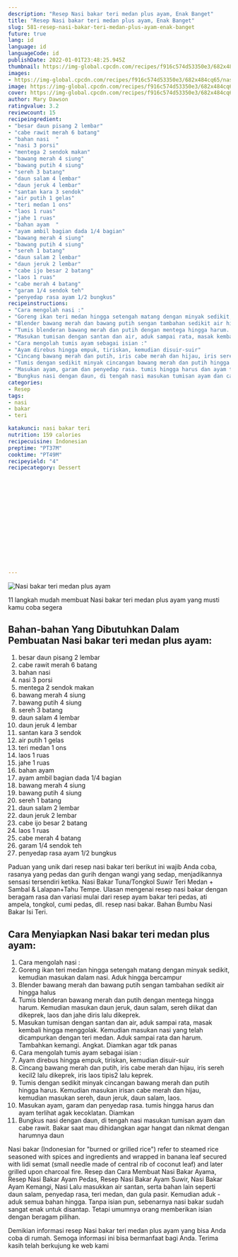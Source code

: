 ```yaml
---
description: "Resep Nasi bakar teri medan plus ayam, Enak Banget"
title: "Resep Nasi bakar teri medan plus ayam, Enak Banget"
slug: 581-resep-nasi-bakar-teri-medan-plus-ayam-enak-banget
future: true
lang: id
language: id
languageCode: id
publishDate: 2022-01-01T23:48:25.945Z 
thumbnail: https://img-global.cpcdn.com/recipes/f916c574d53350e3/682x484cq65/nasi-bakar-teri-medan-plus-ayam-foto-resep-utama.png
images:
- https://img-global.cpcdn.com/recipes/f916c574d53350e3/682x484cq65/nasi-bakar-teri-medan-plus-ayam-foto-resep-utama.png
image: https://img-global.cpcdn.com/recipes/f916c574d53350e3/682x484cq65/nasi-bakar-teri-medan-plus-ayam-foto-resep-utama.png
cover: https://img-global.cpcdn.com/recipes/f916c574d53350e3/682x484cq65/nasi-bakar-teri-medan-plus-ayam-foto-resep-utama.png
author: Mary Dawson
ratingvalue: 3.2
reviewcount: 15
recipeingredient:
- "besar daun pisang 2 lembar"
- "cabe rawit merah 6 batang"
- "bahan nasi  "
- "nasi 3 porsi"
- "mentega 2 sendok makan"
- "bawang merah 4 siung"
- "bawang putih 4 siung"
- "sereh 3 batang"
- "daun salam 4 lembar"
- "daun jeruk 4 lembar"
- "santan kara 3 sendok"
- "air putih 1 gelas"
- "teri medan 1 ons"
- "laos 1 ruas"
- "jahe 1 ruas"
- "bahan ayam  "
- "ayam ambil bagian dada 1/4 bagian"
- "bawang merah 4 siung"
- "bawang putih 4 siung"
- "sereh 1 batang"
- "daun salam 2 lembar"
- "daun jeruk 2 lembar"
- "cabe ijo besar 2 batang"
- "laos 1 ruas"
- "cabe merah 4 batang"
- "garam 1/4 sendok teh"
- "penyedap rasa ayam 1/2 bungkus"
recipeinstructions:
- "Cara mengolah nasi :"
- "Goreng ikan teri medan hingga setengah matang dengan minyak sedikit, kemudian masukan dalam nasi. Aduk hingga bercampur"
- "Blender bawang merah dan bawang putih sengan tambahan sedikit air hingga halus"
- "Tumis blenderan bawang merah dan putih dengan mentega hingga harum. Kemudian masukan daun jeruk, daun salam, sereh diikat dan dikeprek, laos dan jahe diris lalu dikeprek."
- "Masukan tumisan dengan santan dan air, aduk sampai rata, masak kembali hingga menggolak. Kemudian masukan nasi yang telah dicampurkan dengan teri medan. Aduk sampai rata dan harum. Tambahkan kemangi. Angkat. Diamkan agar tdk panas"
- "Cara mengolah tumis ayam sebagai isian :"
- "Ayam direbus hingga empuk, tiriskan, kemudian disuir-suir"
- "Cincang bawang merah dan putih, iris cabe merah dan hijau, iris sereh kecil2 lalu dikeprek, iris laos tipis2 lalu keprek."
- "Tumis dengan sedikit minyak cincangan bawang merah dan putih hingga harus. Kemudian masukan irisan cabe merah dan hijau, kemudian masukan sereh, daun jeruk, daun salam, laos."
- "Masukan ayam, garam dan penyedap rasa. tumis hingga harus dan ayam terlihat agak kecoklatan. Diamkan"
- "Bungkus nasi dengan daun, di tengah nasi masukan tumisan ayam dan cabe rawit. Bakar saat mau dihidangkan agar hangat dan nikmat dengan harumnya daun"
categories:
- Resep
tags:
- nasi
- bakar
- teri

katakunci: nasi bakar teri 
nutrition: 159 calories
recipecuisine: Indonesian
preptime: "PT37M"
cooktime: "PT49M"
recipeyield: "4"
recipecategory: Dessert


     
    
    
    
    
    
    
    
    
    
    
      
    
---
```



![Nasi bakar teri medan plus ayam](https://img-global.cpcdn.com/recipes/f916c574d53350e3/682x484cq65/nasi-bakar-teri-medan-plus-ayam-foto-resep-utama.png)

11 langkah mudah membuat  Nasi bakar teri medan plus ayam yang musti kamu coba segera

<!--inarticleads1-->

## Bahan-bahan Yang Dibutuhkan Dalam Pembuatan Nasi bakar teri medan plus ayam:

1. besar daun pisang 2 lembar
1. cabe rawit merah 6 batang
1. bahan nasi  
1. nasi 3 porsi
1. mentega 2 sendok makan
1. bawang merah 4 siung
1. bawang putih 4 siung
1. sereh 3 batang
1. daun salam 4 lembar
1. daun jeruk 4 lembar
1. santan kara 3 sendok
1. air putih 1 gelas
1. teri medan 1 ons
1. laos 1 ruas
1. jahe 1 ruas
1. bahan ayam  
1. ayam ambil bagian dada 1/4 bagian
1. bawang merah 4 siung
1. bawang putih 4 siung
1. sereh 1 batang
1. daun salam 2 lembar
1. daun jeruk 2 lembar
1. cabe ijo besar 2 batang
1. laos 1 ruas
1. cabe merah 4 batang
1. garam 1/4 sendok teh
1. penyedap rasa ayam 1/2 bungkus

Paduan yang unik dari resep nasi bakar teri berikut ini wajib Anda coba, rasanya yang pedas dan gurih dengan wangi yang sedap, menjadikannya sensasi tersendiri ketika. Nasi Bakar Tuna/Tongkol Suwir Teri Medan + Sambal &amp; Lalapan+Tahu Tempe. Ulasan mengenai resep nasi bakar dengan beragam rasa dan variasi mulai dari resep ayam bakar teri pedas, ati ampela, tongkol, cumi pedas, dll. resep nasi bakar. Bahan Bumbu Nasi Bakar Isi Teri. 

<!--inarticleads2-->

## Cara Menyiapkan Nasi bakar teri medan plus ayam:

1. Cara mengolah nasi :
1. Goreng ikan teri medan hingga setengah matang dengan minyak sedikit, kemudian masukan dalam nasi. Aduk hingga bercampur
1. Blender bawang merah dan bawang putih sengan tambahan sedikit air hingga halus
1. Tumis blenderan bawang merah dan putih dengan mentega hingga harum. Kemudian masukan daun jeruk, daun salam, sereh diikat dan dikeprek, laos dan jahe diris lalu dikeprek.
1. Masukan tumisan dengan santan dan air, aduk sampai rata, masak kembali hingga menggolak. Kemudian masukan nasi yang telah dicampurkan dengan teri medan. Aduk sampai rata dan harum. Tambahkan kemangi. Angkat. Diamkan agar tdk panas
1. Cara mengolah tumis ayam sebagai isian :
1. Ayam direbus hingga empuk, tiriskan, kemudian disuir-suir
1. Cincang bawang merah dan putih, iris cabe merah dan hijau, iris sereh kecil2 lalu dikeprek, iris laos tipis2 lalu keprek.
1. Tumis dengan sedikit minyak cincangan bawang merah dan putih hingga harus. Kemudian masukan irisan cabe merah dan hijau, kemudian masukan sereh, daun jeruk, daun salam, laos.
1. Masukan ayam, garam dan penyedap rasa. tumis hingga harus dan ayam terlihat agak kecoklatan. Diamkan
1. Bungkus nasi dengan daun, di tengah nasi masukan tumisan ayam dan cabe rawit. Bakar saat mau dihidangkan agar hangat dan nikmat dengan harumnya daun


Nasi bakar (Indonesian for &#34;burned or grilled rice&#34;) refer to steamed rice seasoned with spices and ingredients and wrapped in banana leaf secured with lidi semat (small needle made of central rib of coconut leaf) and later grilled upon charcoal fire. Resep dan Cara Membuat Nasi Bakar Ayama, Resep Nasi Bakar Ayam Pedas, Resep Nasi Bakar Ayam Suwir, Nasi Bakar Ayam Kemangi, Nasi Lalu masukkan air santan, serta bahan lain seperti daun salam, penyedap rasa, teri medan, dan gula pasir. Kemudian aduk - aduk semua bahan hingga. Tanpa isian pun, sebenarnya nasi bakar sudah sangat enak untuk disantap. Tetapi umumnya orang memberikan isian dengan beragam pilihan. 

Demikian informasi  resep Nasi bakar teri medan plus ayam   yang bisa Anda coba di rumah. Semoga informasi ini bisa bermanfaat bagi Anda. Terima kasih telah berkujung ke web kami
